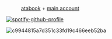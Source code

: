 ⠀⠀⠀⠀[atabook](https://xiaoozhengzhou.atabook.org) + [main account](https://github.com/xiao-zhengzhou)

<!-- hi -->
[![spotify-github-profile](https://spotify-github-profile.kittinanx.com/api/view?uid=31eoartwwvi7637xugf2xowzc2d4&cover_image=true&theme=natemoo-re&show_offline=false&background_color=0e1414&interchange=false&bar_color=d1d0ba&bar_color_cover=false)](https://spotify-github-profile.kittinanx.com/api/view?uid=31eoartwwvi7637xugf2xowzc2d4&redirect=true)

<!-- png -->

![c9944815a7d351c33fd19c466eeb52ba](https://github.com/user-attachments/assets/5f293e76-5ca6-4697-8ebc-84e5c9de03b2)
